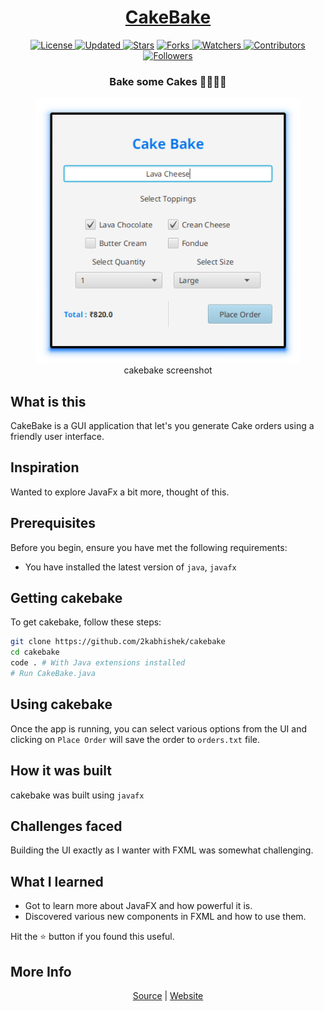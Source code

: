 <div align = "center">

<h1><a href="https://2kabhishek.github.io/cakebake">CakeBake</a></h1>

<a href="https://github.com/2KAbhishek/cakebake/blob/main/LICENSE">
<img alt="License" src="https://img.shields.io/github/license/2kabhishek/cakebake?style=plastic&color=white&label=License"> </a>

<a href="https://github.com/2KAbhishek/cakebake/pulse">
<img alt="Updated" src="https://img.shields.io/github/last-commit/2kabhishek/cakebake?style=plastic&color=e30724&label=Updated"> </a>

<a href="https://github.com/2KAbhishek/cakebake/stargazers">
<img alt="Stars" src="https://img.shields.io/github/stars/2kabhishek/cakebake?style=plastic&color=00d451&label=Stars"></a>

<a href="https://github.com/2KAbhishek/cakebake/network/members">
<img alt="Forks" src="https://img.shields.io/github/forks/2kabhishek/cakebake?style=plastic&color=1688f0&label=Forks"> </a>

<a href="https://github.com/2KAbhishek/cakebake/watchers">
<img alt="Watchers" src="https://img.shields.io/github/watchers/2kabhishek/cakebake?style=plastic&color=ff5500&label=Watchers"> </a>

<a href="https://github.com/2KAbhishek/cakebake/graphs/contributors">
<img alt="Contributors" src="https://img.shields.io/github/contributors/2kabhishek/cakebake?style=plastic&color=f0f&label=Contributors"> </a>

<a href="https://github.com/2KAbhishek?tab=followers">
<img alt="Followers" src="https://img.shields.io/github/followers/2kabhishek?color=222&style=plastic&label=Followers"> </a>

<h3>Bake some Cakes 🎂👨🏼‍🍳</h3>

<figure>
  <img src= "images/screenshot.png" alt="cakebake Demo">
  <br/>
  <figcaption>cakebake screenshot</figcaption>
</figure>

</div>

## What is this

CakeBake is a GUI application that let's you generate Cake orders using a friendly user interface.

## Inspiration

Wanted to explore JavaFx a bit more, thought of this.

## Prerequisites

Before you begin, ensure you have met the following requirements:

- You have installed the latest version of `java`, `javafx`

## Getting cakebake

To get cakebake, follow these steps:

```bash
git clone https://github.com/2kabhishek/cakebake
cd cakebake
code . # With Java extensions installed
# Run CakeBake.java
```

## Using cakebake

Once the app is running, you can select various options from the UI and clicking on `Place Order` will save the order to `orders.txt` file.

## How it was built

cakebake was built using `javafx`

## Challenges faced

Building the UI exactly as I wanter with FXML was somewhat challenging.

## What I learned

- Got to learn more about JavaFX and how powerful it is.
- Discovered various new components in FXML and how to use them.

Hit the ⭐ button if you found this useful.

## More Info

<div align="center">

<a href="https://github.com/2KAbhishek/cakebake">Source</a> | <a href="https://2kabhishek.github.io/cakebake">Website</a>

</div>
